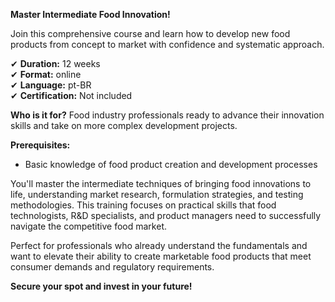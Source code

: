 **Master Intermediate Food Innovation!**

Join this comprehensive course and learn how to develop new food products from concept to market with confidence and systematic approach.

✔ **Duration:** 12 weeks  
✔ **Format:** online  
✔ **Language:** pt-BR  
✔ **Certification:** Not included

**Who is it for?** Food industry professionals ready to advance their innovation skills and take on more complex development projects.

**Prerequisites:**
- Basic knowledge of food product creation and development processes

You'll master the intermediate techniques of bringing food innovations to life, understanding market research, formulation strategies, and testing methodologies. This training focuses on practical skills that food technologists, R&D specialists, and product managers need to successfully navigate the competitive food market.

Perfect for professionals who already understand the fundamentals and want to elevate their ability to create marketable food products that meet consumer demands and regulatory requirements.

**Secure your spot and invest in your future!**